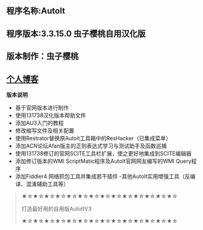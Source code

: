 程序名称:AutoIt
---- 
程序版本:3.3.15.0 虫子樱桃自用汉化版
----
版本制作：虫子樱桃
----
[个人博客](http://czytcn.github.io)
----
**版本说明**
- 基于官网版本进行制作
- 使用131738汉化版本帮助文件
- 添加AU3入门的教程
- 修改缩写文件及相关配置
- 使用Restrator替换原Autoit工具箱中的ResHacker（已集成菜单）
- 添加ACN论坛Afan版主的正则表达式学习与测试助手及函数巡捕
- 使用131738修订的官网SCITE工具栏扩展，使之更好地集成到SCITE编辑器
- 添加修订版本的WMI ScriptMatic程序及AutoIt官网网友编写的WMI Query程序
- 添加Fiddler4 网络抓包工具并集成若干插件
-其他AutoIt实用增强工具（反编译、混淆辅助工具等）

> ★☆★☆★☆★☆★☆★☆★☆★☆★☆★☆★☆★☆★☆★☆
> 
> 打造最好用的自用版AutoItV3  
>  
> ★☆★☆★☆★☆★☆★☆★☆★☆★☆★☆★☆★☆★☆★☆
